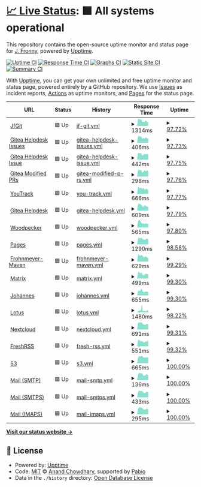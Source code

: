 # [📈 Live Status](https://JFronny.github.io/uptime): <!--live status--> **🟩 All systems operational**

This repository contains the open-source uptime monitor and status page for [J. Fronny](https://jfronny.gitlab.io/), powered by [Upptime](https://github.com/upptime/upptime).

[![Uptime CI](https://github.com/JFronny/uptime/workflows/Uptime%20CI/badge.svg)](https://github.com/JFronny/uptime/actions?query=workflow%3A%22Uptime+CI%22)
[![Response Time CI](https://github.com/JFronny/uptime/workflows/Response%20Time%20CI/badge.svg)](https://github.com/JFronny/uptime/actions?query=workflow%3A%22Response+Time+CI%22)
[![Graphs CI](https://github.com/JFronny/uptime/workflows/Graphs%20CI/badge.svg)](https://github.com/JFronny/uptime/actions?query=workflow%3A%22Graphs+CI%22)
[![Static Site CI](https://github.com/JFronny/uptime/workflows/Static%20Site%20CI/badge.svg)](https://github.com/JFronny/uptime/actions?query=workflow%3A%22Static+Site+CI%22)
[![Summary CI](https://github.com/JFronny/uptime/workflows/Summary%20CI/badge.svg)](https://github.com/JFronny/uptime/actions?query=workflow%3A%22Summary+CI%22)

With [Upptime](https://upptime.js.org), you can get your own unlimited and free uptime monitor and status page, powered entirely by a GitHub repository. We use [Issues](https://github.com/JFronny/uptime/issues) as incident reports, [Actions](https://github.com/JFronny/uptime/actions) as uptime monitors, and [Pages](https://JFronny.github.io/uptime) for the status page.

<!--start: status pages-->
<!-- This summary is generated by Upptime (https://github.com/upptime/upptime) -->
<!-- Do not edit this manually, your changes will be overwritten -->
<!-- prettier-ignore -->
| URL | Status | History | Response Time | Uptime |
| --- | ------ | ------- | ------------- | ------ |
| <img alt="" src="https://icons.duckduckgo.com/ip3/git.frohnmeyer-wds.de.ico" height="13"> [JfGit](https://git.frohnmeyer-wds.de/) | 🟩 Up | [jf-git.yml](https://github.com/JFronny/uptime/commits/HEAD/history/jf-git.yml) | <details><summary><img alt="Response time graph" src="./graphs/jf-git/response-time-week.png" height="20"> 1314ms</summary><br><a href="https://JFronny.github.io/uptime/history/jf-git"><img alt="Response time 983" src="https://img.shields.io/endpoint?url=https%3A%2F%2Fraw.githubusercontent.com%2FJFronny%2Fuptime%2FHEAD%2Fapi%2Fjf-git%2Fresponse-time.json"></a><br><a href="https://JFronny.github.io/uptime/history/jf-git"><img alt="24-hour response time 1052" src="https://img.shields.io/endpoint?url=https%3A%2F%2Fraw.githubusercontent.com%2FJFronny%2Fuptime%2FHEAD%2Fapi%2Fjf-git%2Fresponse-time-day.json"></a><br><a href="https://JFronny.github.io/uptime/history/jf-git"><img alt="7-day response time 1314" src="https://img.shields.io/endpoint?url=https%3A%2F%2Fraw.githubusercontent.com%2FJFronny%2Fuptime%2FHEAD%2Fapi%2Fjf-git%2Fresponse-time-week.json"></a><br><a href="https://JFronny.github.io/uptime/history/jf-git"><img alt="30-day response time 1285" src="https://img.shields.io/endpoint?url=https%3A%2F%2Fraw.githubusercontent.com%2FJFronny%2Fuptime%2FHEAD%2Fapi%2Fjf-git%2Fresponse-time-month.json"></a><br><a href="https://JFronny.github.io/uptime/history/jf-git"><img alt="1-year response time 983" src="https://img.shields.io/endpoint?url=https%3A%2F%2Fraw.githubusercontent.com%2FJFronny%2Fuptime%2FHEAD%2Fapi%2Fjf-git%2Fresponse-time-year.json"></a></details> | <details><summary><a href="https://JFronny.github.io/uptime/history/jf-git">97.72%</a></summary><a href="https://JFronny.github.io/uptime/history/jf-git"><img alt="All-time uptime 98.46%" src="https://img.shields.io/endpoint?url=https%3A%2F%2Fraw.githubusercontent.com%2FJFronny%2Fuptime%2FHEAD%2Fapi%2Fjf-git%2Fuptime.json"></a><br><a href="https://JFronny.github.io/uptime/history/jf-git"><img alt="24-hour uptime 94.40%" src="https://img.shields.io/endpoint?url=https%3A%2F%2Fraw.githubusercontent.com%2FJFronny%2Fuptime%2FHEAD%2Fapi%2Fjf-git%2Fuptime-day.json"></a><br><a href="https://JFronny.github.io/uptime/history/jf-git"><img alt="7-day uptime 97.72%" src="https://img.shields.io/endpoint?url=https%3A%2F%2Fraw.githubusercontent.com%2FJFronny%2Fuptime%2FHEAD%2Fapi%2Fjf-git%2Fuptime-week.json"></a><br><a href="https://JFronny.github.io/uptime/history/jf-git"><img alt="30-day uptime 98.86%" src="https://img.shields.io/endpoint?url=https%3A%2F%2Fraw.githubusercontent.com%2FJFronny%2Fuptime%2FHEAD%2Fapi%2Fjf-git%2Fuptime-month.json"></a><br><a href="https://JFronny.github.io/uptime/history/jf-git"><img alt="1-year uptime 98.46%" src="https://img.shields.io/endpoint?url=https%3A%2F%2Fraw.githubusercontent.com%2FJFronny%2Fuptime%2FHEAD%2Fapi%2Fjf-git%2Fuptime-year.json"></a></details>
| <img alt="" src="https://icons.duckduckgo.com/ip3/git.frohnmeyer-wds.de.ico" height="13"> [Gitea Helpdesk Issues](https://git.frohnmeyer-wds.de/Johannes/Gitea-Helpdesk/issues) | 🟩 Up | [gitea-helpdesk-issues.yml](https://github.com/JFronny/uptime/commits/HEAD/history/gitea-helpdesk-issues.yml) | <details><summary><img alt="Response time graph" src="./graphs/gitea-helpdesk-issues/response-time-week.png" height="20"> 406ms</summary><br><a href="https://JFronny.github.io/uptime/history/gitea-helpdesk-issues"><img alt="Response time 353" src="https://img.shields.io/endpoint?url=https%3A%2F%2Fraw.githubusercontent.com%2FJFronny%2Fuptime%2FHEAD%2Fapi%2Fgitea-helpdesk-issues%2Fresponse-time.json"></a><br><a href="https://JFronny.github.io/uptime/history/gitea-helpdesk-issues"><img alt="24-hour response time 351" src="https://img.shields.io/endpoint?url=https%3A%2F%2Fraw.githubusercontent.com%2FJFronny%2Fuptime%2FHEAD%2Fapi%2Fgitea-helpdesk-issues%2Fresponse-time-day.json"></a><br><a href="https://JFronny.github.io/uptime/history/gitea-helpdesk-issues"><img alt="7-day response time 406" src="https://img.shields.io/endpoint?url=https%3A%2F%2Fraw.githubusercontent.com%2FJFronny%2Fuptime%2FHEAD%2Fapi%2Fgitea-helpdesk-issues%2Fresponse-time-week.json"></a><br><a href="https://JFronny.github.io/uptime/history/gitea-helpdesk-issues"><img alt="30-day response time 389" src="https://img.shields.io/endpoint?url=https%3A%2F%2Fraw.githubusercontent.com%2FJFronny%2Fuptime%2FHEAD%2Fapi%2Fgitea-helpdesk-issues%2Fresponse-time-month.json"></a><br><a href="https://JFronny.github.io/uptime/history/gitea-helpdesk-issues"><img alt="1-year response time 353" src="https://img.shields.io/endpoint?url=https%3A%2F%2Fraw.githubusercontent.com%2FJFronny%2Fuptime%2FHEAD%2Fapi%2Fgitea-helpdesk-issues%2Fresponse-time-year.json"></a></details> | <details><summary><a href="https://JFronny.github.io/uptime/history/gitea-helpdesk-issues">97.73%</a></summary><a href="https://JFronny.github.io/uptime/history/gitea-helpdesk-issues"><img alt="All-time uptime 98.47%" src="https://img.shields.io/endpoint?url=https%3A%2F%2Fraw.githubusercontent.com%2FJFronny%2Fuptime%2FHEAD%2Fapi%2Fgitea-helpdesk-issues%2Fuptime.json"></a><br><a href="https://JFronny.github.io/uptime/history/gitea-helpdesk-issues"><img alt="24-hour uptime 94.43%" src="https://img.shields.io/endpoint?url=https%3A%2F%2Fraw.githubusercontent.com%2FJFronny%2Fuptime%2FHEAD%2Fapi%2Fgitea-helpdesk-issues%2Fuptime-day.json"></a><br><a href="https://JFronny.github.io/uptime/history/gitea-helpdesk-issues"><img alt="7-day uptime 97.73%" src="https://img.shields.io/endpoint?url=https%3A%2F%2Fraw.githubusercontent.com%2FJFronny%2Fuptime%2FHEAD%2Fapi%2Fgitea-helpdesk-issues%2Fuptime-week.json"></a><br><a href="https://JFronny.github.io/uptime/history/gitea-helpdesk-issues"><img alt="30-day uptime 98.87%" src="https://img.shields.io/endpoint?url=https%3A%2F%2Fraw.githubusercontent.com%2FJFronny%2Fuptime%2FHEAD%2Fapi%2Fgitea-helpdesk-issues%2Fuptime-month.json"></a><br><a href="https://JFronny.github.io/uptime/history/gitea-helpdesk-issues"><img alt="1-year uptime 98.47%" src="https://img.shields.io/endpoint?url=https%3A%2F%2Fraw.githubusercontent.com%2FJFronny%2Fuptime%2FHEAD%2Fapi%2Fgitea-helpdesk-issues%2Fuptime-year.json"></a></details>
| <img alt="" src="https://icons.duckduckgo.com/ip3/git.frohnmeyer-wds.de.ico" height="13"> [Gitea Helpdesk Issue](https://git.frohnmeyer-wds.de/Johannes/Gitea-Helpdesk/issues/1) | 🟩 Up | [gitea-helpdesk-issue.yml](https://github.com/JFronny/uptime/commits/HEAD/history/gitea-helpdesk-issue.yml) | <details><summary><img alt="Response time graph" src="./graphs/gitea-helpdesk-issue/response-time-week.png" height="20"> 442ms</summary><br><a href="https://JFronny.github.io/uptime/history/gitea-helpdesk-issue"><img alt="Response time 304" src="https://img.shields.io/endpoint?url=https%3A%2F%2Fraw.githubusercontent.com%2FJFronny%2Fuptime%2FHEAD%2Fapi%2Fgitea-helpdesk-issue%2Fresponse-time.json"></a><br><a href="https://JFronny.github.io/uptime/history/gitea-helpdesk-issue"><img alt="24-hour response time 425" src="https://img.shields.io/endpoint?url=https%3A%2F%2Fraw.githubusercontent.com%2FJFronny%2Fuptime%2FHEAD%2Fapi%2Fgitea-helpdesk-issue%2Fresponse-time-day.json"></a><br><a href="https://JFronny.github.io/uptime/history/gitea-helpdesk-issue"><img alt="7-day response time 442" src="https://img.shields.io/endpoint?url=https%3A%2F%2Fraw.githubusercontent.com%2FJFronny%2Fuptime%2FHEAD%2Fapi%2Fgitea-helpdesk-issue%2Fresponse-time-week.json"></a><br><a href="https://JFronny.github.io/uptime/history/gitea-helpdesk-issue"><img alt="30-day response time 422" src="https://img.shields.io/endpoint?url=https%3A%2F%2Fraw.githubusercontent.com%2FJFronny%2Fuptime%2FHEAD%2Fapi%2Fgitea-helpdesk-issue%2Fresponse-time-month.json"></a><br><a href="https://JFronny.github.io/uptime/history/gitea-helpdesk-issue"><img alt="1-year response time 304" src="https://img.shields.io/endpoint?url=https%3A%2F%2Fraw.githubusercontent.com%2FJFronny%2Fuptime%2FHEAD%2Fapi%2Fgitea-helpdesk-issue%2Fresponse-time-year.json"></a></details> | <details><summary><a href="https://JFronny.github.io/uptime/history/gitea-helpdesk-issue">97.75%</a></summary><a href="https://JFronny.github.io/uptime/history/gitea-helpdesk-issue"><img alt="All-time uptime 98.54%" src="https://img.shields.io/endpoint?url=https%3A%2F%2Fraw.githubusercontent.com%2FJFronny%2Fuptime%2FHEAD%2Fapi%2Fgitea-helpdesk-issue%2Fuptime.json"></a><br><a href="https://JFronny.github.io/uptime/history/gitea-helpdesk-issue"><img alt="24-hour uptime 94.47%" src="https://img.shields.io/endpoint?url=https%3A%2F%2Fraw.githubusercontent.com%2FJFronny%2Fuptime%2FHEAD%2Fapi%2Fgitea-helpdesk-issue%2Fuptime-day.json"></a><br><a href="https://JFronny.github.io/uptime/history/gitea-helpdesk-issue"><img alt="7-day uptime 97.75%" src="https://img.shields.io/endpoint?url=https%3A%2F%2Fraw.githubusercontent.com%2FJFronny%2Fuptime%2FHEAD%2Fapi%2Fgitea-helpdesk-issue%2Fuptime-week.json"></a><br><a href="https://JFronny.github.io/uptime/history/gitea-helpdesk-issue"><img alt="30-day uptime 98.87%" src="https://img.shields.io/endpoint?url=https%3A%2F%2Fraw.githubusercontent.com%2FJFronny%2Fuptime%2FHEAD%2Fapi%2Fgitea-helpdesk-issue%2Fuptime-month.json"></a><br><a href="https://JFronny.github.io/uptime/history/gitea-helpdesk-issue"><img alt="1-year uptime 98.54%" src="https://img.shields.io/endpoint?url=https%3A%2F%2Fraw.githubusercontent.com%2FJFronny%2Fuptime%2FHEAD%2Fapi%2Fgitea-helpdesk-issue%2Fuptime-year.json"></a></details>
| <img alt="" src="https://icons.duckduckgo.com/ip3/git.frohnmeyer-wds.de.ico" height="13"> [Gitea Modified PRs](https://git.frohnmeyer-wds.de/JfMods/VersionChanger/pulls) | 🟩 Up | [gitea-modified-p-rs.yml](https://github.com/JFronny/uptime/commits/HEAD/history/gitea-modified-p-rs.yml) | <details><summary><img alt="Response time graph" src="./graphs/gitea-modified-p-rs/response-time-week.png" height="20"> 298ms</summary><br><a href="https://JFronny.github.io/uptime/history/gitea-modified-p-rs"><img alt="Response time 259" src="https://img.shields.io/endpoint?url=https%3A%2F%2Fraw.githubusercontent.com%2FJFronny%2Fuptime%2FHEAD%2Fapi%2Fgitea-modified-p-rs%2Fresponse-time.json"></a><br><a href="https://JFronny.github.io/uptime/history/gitea-modified-p-rs"><img alt="24-hour response time 298" src="https://img.shields.io/endpoint?url=https%3A%2F%2Fraw.githubusercontent.com%2FJFronny%2Fuptime%2FHEAD%2Fapi%2Fgitea-modified-p-rs%2Fresponse-time-day.json"></a><br><a href="https://JFronny.github.io/uptime/history/gitea-modified-p-rs"><img alt="7-day response time 298" src="https://img.shields.io/endpoint?url=https%3A%2F%2Fraw.githubusercontent.com%2FJFronny%2Fuptime%2FHEAD%2Fapi%2Fgitea-modified-p-rs%2Fresponse-time-week.json"></a><br><a href="https://JFronny.github.io/uptime/history/gitea-modified-p-rs"><img alt="30-day response time 272" src="https://img.shields.io/endpoint?url=https%3A%2F%2Fraw.githubusercontent.com%2FJFronny%2Fuptime%2FHEAD%2Fapi%2Fgitea-modified-p-rs%2Fresponse-time-month.json"></a><br><a href="https://JFronny.github.io/uptime/history/gitea-modified-p-rs"><img alt="1-year response time 259" src="https://img.shields.io/endpoint?url=https%3A%2F%2Fraw.githubusercontent.com%2FJFronny%2Fuptime%2FHEAD%2Fapi%2Fgitea-modified-p-rs%2Fresponse-time-year.json"></a></details> | <details><summary><a href="https://JFronny.github.io/uptime/history/gitea-modified-p-rs">97.76%</a></summary><a href="https://JFronny.github.io/uptime/history/gitea-modified-p-rs"><img alt="All-time uptime 98.58%" src="https://img.shields.io/endpoint?url=https%3A%2F%2Fraw.githubusercontent.com%2FJFronny%2Fuptime%2FHEAD%2Fapi%2Fgitea-modified-p-rs%2Fuptime.json"></a><br><a href="https://JFronny.github.io/uptime/history/gitea-modified-p-rs"><img alt="24-hour uptime 94.50%" src="https://img.shields.io/endpoint?url=https%3A%2F%2Fraw.githubusercontent.com%2FJFronny%2Fuptime%2FHEAD%2Fapi%2Fgitea-modified-p-rs%2Fuptime-day.json"></a><br><a href="https://JFronny.github.io/uptime/history/gitea-modified-p-rs"><img alt="7-day uptime 97.76%" src="https://img.shields.io/endpoint?url=https%3A%2F%2Fraw.githubusercontent.com%2FJFronny%2Fuptime%2FHEAD%2Fapi%2Fgitea-modified-p-rs%2Fuptime-week.json"></a><br><a href="https://JFronny.github.io/uptime/history/gitea-modified-p-rs"><img alt="30-day uptime 98.88%" src="https://img.shields.io/endpoint?url=https%3A%2F%2Fraw.githubusercontent.com%2FJFronny%2Fuptime%2FHEAD%2Fapi%2Fgitea-modified-p-rs%2Fuptime-month.json"></a><br><a href="https://JFronny.github.io/uptime/history/gitea-modified-p-rs"><img alt="1-year uptime 98.58%" src="https://img.shields.io/endpoint?url=https%3A%2F%2Fraw.githubusercontent.com%2FJFronny%2Fuptime%2FHEAD%2Fapi%2Fgitea-modified-p-rs%2Fuptime-year.json"></a></details>
| <img alt="" src="https://icons.duckduckgo.com/ip3/youtrack.frohnmeyer-wds.de.ico" height="13"> [YouTrack](https://youtrack.frohnmeyer-wds.de/form/cc0e428b-e887-4487-a90a-9e12b28ff4a4) | 🟩 Up | [you-track.yml](https://github.com/JFronny/uptime/commits/HEAD/history/you-track.yml) | <details><summary><img alt="Response time graph" src="./graphs/you-track/response-time-week.png" height="20"> 666ms</summary><br><a href="https://JFronny.github.io/uptime/history/you-track"><img alt="Response time 675" src="https://img.shields.io/endpoint?url=https%3A%2F%2Fraw.githubusercontent.com%2FJFronny%2Fuptime%2FHEAD%2Fapi%2Fyou-track%2Fresponse-time.json"></a><br><a href="https://JFronny.github.io/uptime/history/you-track"><img alt="24-hour response time 555" src="https://img.shields.io/endpoint?url=https%3A%2F%2Fraw.githubusercontent.com%2FJFronny%2Fuptime%2FHEAD%2Fapi%2Fyou-track%2Fresponse-time-day.json"></a><br><a href="https://JFronny.github.io/uptime/history/you-track"><img alt="7-day response time 666" src="https://img.shields.io/endpoint?url=https%3A%2F%2Fraw.githubusercontent.com%2FJFronny%2Fuptime%2FHEAD%2Fapi%2Fyou-track%2Fresponse-time-week.json"></a><br><a href="https://JFronny.github.io/uptime/history/you-track"><img alt="30-day response time 670" src="https://img.shields.io/endpoint?url=https%3A%2F%2Fraw.githubusercontent.com%2FJFronny%2Fuptime%2FHEAD%2Fapi%2Fyou-track%2Fresponse-time-month.json"></a><br><a href="https://JFronny.github.io/uptime/history/you-track"><img alt="1-year response time 675" src="https://img.shields.io/endpoint?url=https%3A%2F%2Fraw.githubusercontent.com%2FJFronny%2Fuptime%2FHEAD%2Fapi%2Fyou-track%2Fresponse-time-year.json"></a></details> | <details><summary><a href="https://JFronny.github.io/uptime/history/you-track">97.77%</a></summary><a href="https://JFronny.github.io/uptime/history/you-track"><img alt="All-time uptime 98.96%" src="https://img.shields.io/endpoint?url=https%3A%2F%2Fraw.githubusercontent.com%2FJFronny%2Fuptime%2FHEAD%2Fapi%2Fyou-track%2Fuptime.json"></a><br><a href="https://JFronny.github.io/uptime/history/you-track"><img alt="24-hour uptime 94.53%" src="https://img.shields.io/endpoint?url=https%3A%2F%2Fraw.githubusercontent.com%2FJFronny%2Fuptime%2FHEAD%2Fapi%2Fyou-track%2Fuptime-day.json"></a><br><a href="https://JFronny.github.io/uptime/history/you-track"><img alt="7-day uptime 97.77%" src="https://img.shields.io/endpoint?url=https%3A%2F%2Fraw.githubusercontent.com%2FJFronny%2Fuptime%2FHEAD%2Fapi%2Fyou-track%2Fuptime-week.json"></a><br><a href="https://JFronny.github.io/uptime/history/you-track"><img alt="30-day uptime 98.85%" src="https://img.shields.io/endpoint?url=https%3A%2F%2Fraw.githubusercontent.com%2FJFronny%2Fuptime%2FHEAD%2Fapi%2Fyou-track%2Fuptime-month.json"></a><br><a href="https://JFronny.github.io/uptime/history/you-track"><img alt="1-year uptime 98.96%" src="https://img.shields.io/endpoint?url=https%3A%2F%2Fraw.githubusercontent.com%2FJFronny%2Fuptime%2FHEAD%2Fapi%2Fyou-track%2Fuptime-year.json"></a></details>
| <img alt="" src="https://icons.duckduckgo.com/ip3/helpdesk.frohnmeyer-wds.de.ico" height="13"> [Gitea Helpdesk](https://helpdesk.frohnmeyer-wds.de/) | 🟩 Up | [gitea-helpdesk.yml](https://github.com/JFronny/uptime/commits/HEAD/history/gitea-helpdesk.yml) | <details><summary><img alt="Response time graph" src="./graphs/gitea-helpdesk/response-time-week.png" height="20"> 609ms</summary><br><a href="https://JFronny.github.io/uptime/history/gitea-helpdesk"><img alt="Response time 621" src="https://img.shields.io/endpoint?url=https%3A%2F%2Fraw.githubusercontent.com%2FJFronny%2Fuptime%2FHEAD%2Fapi%2Fgitea-helpdesk%2Fresponse-time.json"></a><br><a href="https://JFronny.github.io/uptime/history/gitea-helpdesk"><img alt="24-hour response time 523" src="https://img.shields.io/endpoint?url=https%3A%2F%2Fraw.githubusercontent.com%2FJFronny%2Fuptime%2FHEAD%2Fapi%2Fgitea-helpdesk%2Fresponse-time-day.json"></a><br><a href="https://JFronny.github.io/uptime/history/gitea-helpdesk"><img alt="7-day response time 609" src="https://img.shields.io/endpoint?url=https%3A%2F%2Fraw.githubusercontent.com%2FJFronny%2Fuptime%2FHEAD%2Fapi%2Fgitea-helpdesk%2Fresponse-time-week.json"></a><br><a href="https://JFronny.github.io/uptime/history/gitea-helpdesk"><img alt="30-day response time 625" src="https://img.shields.io/endpoint?url=https%3A%2F%2Fraw.githubusercontent.com%2FJFronny%2Fuptime%2FHEAD%2Fapi%2Fgitea-helpdesk%2Fresponse-time-month.json"></a><br><a href="https://JFronny.github.io/uptime/history/gitea-helpdesk"><img alt="1-year response time 621" src="https://img.shields.io/endpoint?url=https%3A%2F%2Fraw.githubusercontent.com%2FJFronny%2Fuptime%2FHEAD%2Fapi%2Fgitea-helpdesk%2Fresponse-time-year.json"></a></details> | <details><summary><a href="https://JFronny.github.io/uptime/history/gitea-helpdesk">97.79%</a></summary><a href="https://JFronny.github.io/uptime/history/gitea-helpdesk"><img alt="All-time uptime 98.99%" src="https://img.shields.io/endpoint?url=https%3A%2F%2Fraw.githubusercontent.com%2FJFronny%2Fuptime%2FHEAD%2Fapi%2Fgitea-helpdesk%2Fuptime.json"></a><br><a href="https://JFronny.github.io/uptime/history/gitea-helpdesk"><img alt="24-hour uptime 94.56%" src="https://img.shields.io/endpoint?url=https%3A%2F%2Fraw.githubusercontent.com%2FJFronny%2Fuptime%2FHEAD%2Fapi%2Fgitea-helpdesk%2Fuptime-day.json"></a><br><a href="https://JFronny.github.io/uptime/history/gitea-helpdesk"><img alt="7-day uptime 97.79%" src="https://img.shields.io/endpoint?url=https%3A%2F%2Fraw.githubusercontent.com%2FJFronny%2Fuptime%2FHEAD%2Fapi%2Fgitea-helpdesk%2Fuptime-week.json"></a><br><a href="https://JFronny.github.io/uptime/history/gitea-helpdesk"><img alt="30-day uptime 98.94%" src="https://img.shields.io/endpoint?url=https%3A%2F%2Fraw.githubusercontent.com%2FJFronny%2Fuptime%2FHEAD%2Fapi%2Fgitea-helpdesk%2Fuptime-month.json"></a><br><a href="https://JFronny.github.io/uptime/history/gitea-helpdesk"><img alt="1-year uptime 98.99%" src="https://img.shields.io/endpoint?url=https%3A%2F%2Fraw.githubusercontent.com%2FJFronny%2Fuptime%2FHEAD%2Fapi%2Fgitea-helpdesk%2Fuptime-year.json"></a></details>
| <img alt="" src="https://icons.duckduckgo.com/ip3/ci.frohnmeyer-wds.de.ico" height="13"> [Woodpecker](https://ci.frohnmeyer-wds.de/repos/28) | 🟩 Up | [woodpecker.yml](https://github.com/JFronny/uptime/commits/HEAD/history/woodpecker.yml) | <details><summary><img alt="Response time graph" src="./graphs/woodpecker/response-time-week.png" height="20"> 565ms</summary><br><a href="https://JFronny.github.io/uptime/history/woodpecker"><img alt="Response time 629" src="https://img.shields.io/endpoint?url=https%3A%2F%2Fraw.githubusercontent.com%2FJFronny%2Fuptime%2FHEAD%2Fapi%2Fwoodpecker%2Fresponse-time.json"></a><br><a href="https://JFronny.github.io/uptime/history/woodpecker"><img alt="24-hour response time 480" src="https://img.shields.io/endpoint?url=https%3A%2F%2Fraw.githubusercontent.com%2FJFronny%2Fuptime%2FHEAD%2Fapi%2Fwoodpecker%2Fresponse-time-day.json"></a><br><a href="https://JFronny.github.io/uptime/history/woodpecker"><img alt="7-day response time 565" src="https://img.shields.io/endpoint?url=https%3A%2F%2Fraw.githubusercontent.com%2FJFronny%2Fuptime%2FHEAD%2Fapi%2Fwoodpecker%2Fresponse-time-week.json"></a><br><a href="https://JFronny.github.io/uptime/history/woodpecker"><img alt="30-day response time 608" src="https://img.shields.io/endpoint?url=https%3A%2F%2Fraw.githubusercontent.com%2FJFronny%2Fuptime%2FHEAD%2Fapi%2Fwoodpecker%2Fresponse-time-month.json"></a><br><a href="https://JFronny.github.io/uptime/history/woodpecker"><img alt="1-year response time 629" src="https://img.shields.io/endpoint?url=https%3A%2F%2Fraw.githubusercontent.com%2FJFronny%2Fuptime%2FHEAD%2Fapi%2Fwoodpecker%2Fresponse-time-year.json"></a></details> | <details><summary><a href="https://JFronny.github.io/uptime/history/woodpecker">97.80%</a></summary><a href="https://JFronny.github.io/uptime/history/woodpecker"><img alt="All-time uptime 96.28%" src="https://img.shields.io/endpoint?url=https%3A%2F%2Fraw.githubusercontent.com%2FJFronny%2Fuptime%2FHEAD%2Fapi%2Fwoodpecker%2Fuptime.json"></a><br><a href="https://JFronny.github.io/uptime/history/woodpecker"><img alt="24-hour uptime 94.60%" src="https://img.shields.io/endpoint?url=https%3A%2F%2Fraw.githubusercontent.com%2FJFronny%2Fuptime%2FHEAD%2Fapi%2Fwoodpecker%2Fuptime-day.json"></a><br><a href="https://JFronny.github.io/uptime/history/woodpecker"><img alt="7-day uptime 97.80%" src="https://img.shields.io/endpoint?url=https%3A%2F%2Fraw.githubusercontent.com%2FJFronny%2Fuptime%2FHEAD%2Fapi%2Fwoodpecker%2Fuptime-week.json"></a><br><a href="https://JFronny.github.io/uptime/history/woodpecker"><img alt="30-day uptime 99.13%" src="https://img.shields.io/endpoint?url=https%3A%2F%2Fraw.githubusercontent.com%2FJFronny%2Fuptime%2FHEAD%2Fapi%2Fwoodpecker%2Fuptime-month.json"></a><br><a href="https://JFronny.github.io/uptime/history/woodpecker"><img alt="1-year uptime 96.28%" src="https://img.shields.io/endpoint?url=https%3A%2F%2Fraw.githubusercontent.com%2FJFronny%2Fuptime%2FHEAD%2Fapi%2Fwoodpecker%2Fuptime-year.json"></a></details>
| <img alt="" src="https://icons.duckduckgo.com/ip3/pages.frohnmeyer-wds.de.ico" height="13"> [Pages](https://pages.frohnmeyer-wds.de/JfMods/Respackopts/) | 🟩 Up | [pages.yml](https://github.com/JFronny/uptime/commits/HEAD/history/pages.yml) | <details><summary><img alt="Response time graph" src="./graphs/pages/response-time-week.png" height="20"> 1290ms</summary><br><a href="https://JFronny.github.io/uptime/history/pages"><img alt="Response time 679" src="https://img.shields.io/endpoint?url=https%3A%2F%2Fraw.githubusercontent.com%2FJFronny%2Fuptime%2FHEAD%2Fapi%2Fpages%2Fresponse-time.json"></a><br><a href="https://JFronny.github.io/uptime/history/pages"><img alt="24-hour response time 1070" src="https://img.shields.io/endpoint?url=https%3A%2F%2Fraw.githubusercontent.com%2FJFronny%2Fuptime%2FHEAD%2Fapi%2Fpages%2Fresponse-time-day.json"></a><br><a href="https://JFronny.github.io/uptime/history/pages"><img alt="7-day response time 1290" src="https://img.shields.io/endpoint?url=https%3A%2F%2Fraw.githubusercontent.com%2FJFronny%2Fuptime%2FHEAD%2Fapi%2Fpages%2Fresponse-time-week.json"></a><br><a href="https://JFronny.github.io/uptime/history/pages"><img alt="30-day response time 887" src="https://img.shields.io/endpoint?url=https%3A%2F%2Fraw.githubusercontent.com%2FJFronny%2Fuptime%2FHEAD%2Fapi%2Fpages%2Fresponse-time-month.json"></a><br><a href="https://JFronny.github.io/uptime/history/pages"><img alt="1-year response time 679" src="https://img.shields.io/endpoint?url=https%3A%2F%2Fraw.githubusercontent.com%2FJFronny%2Fuptime%2FHEAD%2Fapi%2Fpages%2Fresponse-time-year.json"></a></details> | <details><summary><a href="https://JFronny.github.io/uptime/history/pages">98.58%</a></summary><a href="https://JFronny.github.io/uptime/history/pages"><img alt="All-time uptime 99.13%" src="https://img.shields.io/endpoint?url=https%3A%2F%2Fraw.githubusercontent.com%2FJFronny%2Fuptime%2FHEAD%2Fapi%2Fpages%2Fuptime.json"></a><br><a href="https://JFronny.github.io/uptime/history/pages"><img alt="24-hour uptime 95.04%" src="https://img.shields.io/endpoint?url=https%3A%2F%2Fraw.githubusercontent.com%2FJFronny%2Fuptime%2FHEAD%2Fapi%2Fpages%2Fuptime-day.json"></a><br><a href="https://JFronny.github.io/uptime/history/pages"><img alt="7-day uptime 98.58%" src="https://img.shields.io/endpoint?url=https%3A%2F%2Fraw.githubusercontent.com%2FJFronny%2Fuptime%2FHEAD%2Fapi%2Fpages%2Fuptime-week.json"></a><br><a href="https://JFronny.github.io/uptime/history/pages"><img alt="30-day uptime 99.03%" src="https://img.shields.io/endpoint?url=https%3A%2F%2Fraw.githubusercontent.com%2FJFronny%2Fuptime%2FHEAD%2Fapi%2Fpages%2Fuptime-month.json"></a><br><a href="https://JFronny.github.io/uptime/history/pages"><img alt="1-year uptime 99.13%" src="https://img.shields.io/endpoint?url=https%3A%2F%2Fraw.githubusercontent.com%2FJFronny%2Fuptime%2FHEAD%2Fapi%2Fpages%2Fuptime-year.json"></a></details>
| <img alt="" src="https://icons.duckduckgo.com/ip3/maven.frohnmeyer-wds.de.ico" height="13"> [Frohnmeyer-Maven](https://maven.frohnmeyer-wds.de/artifacts/io/gitlab/jfronny/commons-bom/maven-metadata.xml) | 🟩 Up | [frohnmeyer-maven.yml](https://github.com/JFronny/uptime/commits/HEAD/history/frohnmeyer-maven.yml) | <details><summary><img alt="Response time graph" src="./graphs/frohnmeyer-maven/response-time-week.png" height="20"> 629ms</summary><br><a href="https://JFronny.github.io/uptime/history/frohnmeyer-maven"><img alt="Response time 576" src="https://img.shields.io/endpoint?url=https%3A%2F%2Fraw.githubusercontent.com%2FJFronny%2Fuptime%2FHEAD%2Fapi%2Ffrohnmeyer-maven%2Fresponse-time.json"></a><br><a href="https://JFronny.github.io/uptime/history/frohnmeyer-maven"><img alt="24-hour response time 417" src="https://img.shields.io/endpoint?url=https%3A%2F%2Fraw.githubusercontent.com%2FJFronny%2Fuptime%2FHEAD%2Fapi%2Ffrohnmeyer-maven%2Fresponse-time-day.json"></a><br><a href="https://JFronny.github.io/uptime/history/frohnmeyer-maven"><img alt="7-day response time 629" src="https://img.shields.io/endpoint?url=https%3A%2F%2Fraw.githubusercontent.com%2FJFronny%2Fuptime%2FHEAD%2Fapi%2Ffrohnmeyer-maven%2Fresponse-time-week.json"></a><br><a href="https://JFronny.github.io/uptime/history/frohnmeyer-maven"><img alt="30-day response time 576" src="https://img.shields.io/endpoint?url=https%3A%2F%2Fraw.githubusercontent.com%2FJFronny%2Fuptime%2FHEAD%2Fapi%2Ffrohnmeyer-maven%2Fresponse-time-month.json"></a><br><a href="https://JFronny.github.io/uptime/history/frohnmeyer-maven"><img alt="1-year response time 576" src="https://img.shields.io/endpoint?url=https%3A%2F%2Fraw.githubusercontent.com%2FJFronny%2Fuptime%2FHEAD%2Fapi%2Ffrohnmeyer-maven%2Fresponse-time-year.json"></a></details> | <details><summary><a href="https://JFronny.github.io/uptime/history/frohnmeyer-maven">99.29%</a></summary><a href="https://JFronny.github.io/uptime/history/frohnmeyer-maven"><img alt="All-time uptime 99.21%" src="https://img.shields.io/endpoint?url=https%3A%2F%2Fraw.githubusercontent.com%2FJFronny%2Fuptime%2FHEAD%2Fapi%2Ffrohnmeyer-maven%2Fuptime.json"></a><br><a href="https://JFronny.github.io/uptime/history/frohnmeyer-maven"><img alt="24-hour uptime 100.00%" src="https://img.shields.io/endpoint?url=https%3A%2F%2Fraw.githubusercontent.com%2FJFronny%2Fuptime%2FHEAD%2Fapi%2Ffrohnmeyer-maven%2Fuptime-day.json"></a><br><a href="https://JFronny.github.io/uptime/history/frohnmeyer-maven"><img alt="7-day uptime 99.29%" src="https://img.shields.io/endpoint?url=https%3A%2F%2Fraw.githubusercontent.com%2FJFronny%2Fuptime%2FHEAD%2Fapi%2Ffrohnmeyer-maven%2Fuptime-week.json"></a><br><a href="https://JFronny.github.io/uptime/history/frohnmeyer-maven"><img alt="30-day uptime 99.43%" src="https://img.shields.io/endpoint?url=https%3A%2F%2Fraw.githubusercontent.com%2FJFronny%2Fuptime%2FHEAD%2Fapi%2Ffrohnmeyer-maven%2Fuptime-month.json"></a><br><a href="https://JFronny.github.io/uptime/history/frohnmeyer-maven"><img alt="1-year uptime 99.21%" src="https://img.shields.io/endpoint?url=https%3A%2F%2Fraw.githubusercontent.com%2FJFronny%2Fuptime%2FHEAD%2Fapi%2Ffrohnmeyer-maven%2Fuptime-year.json"></a></details>
| <img alt="" src="https://icons.duckduckgo.com/ip3/matrix.frohnmeyer-wds.de.ico" height="13"> [Matrix](https://matrix.frohnmeyer-wds.de/_matrix/client/versions) | 🟩 Up | [matrix.yml](https://github.com/JFronny/uptime/commits/HEAD/history/matrix.yml) | <details><summary><img alt="Response time graph" src="./graphs/matrix/response-time-week.png" height="20"> 499ms</summary><br><a href="https://JFronny.github.io/uptime/history/matrix"><img alt="Response time 543" src="https://img.shields.io/endpoint?url=https%3A%2F%2Fraw.githubusercontent.com%2FJFronny%2Fuptime%2FHEAD%2Fapi%2Fmatrix%2Fresponse-time.json"></a><br><a href="https://JFronny.github.io/uptime/history/matrix"><img alt="24-hour response time 423" src="https://img.shields.io/endpoint?url=https%3A%2F%2Fraw.githubusercontent.com%2FJFronny%2Fuptime%2FHEAD%2Fapi%2Fmatrix%2Fresponse-time-day.json"></a><br><a href="https://JFronny.github.io/uptime/history/matrix"><img alt="7-day response time 499" src="https://img.shields.io/endpoint?url=https%3A%2F%2Fraw.githubusercontent.com%2FJFronny%2Fuptime%2FHEAD%2Fapi%2Fmatrix%2Fresponse-time-week.json"></a><br><a href="https://JFronny.github.io/uptime/history/matrix"><img alt="30-day response time 508" src="https://img.shields.io/endpoint?url=https%3A%2F%2Fraw.githubusercontent.com%2FJFronny%2Fuptime%2FHEAD%2Fapi%2Fmatrix%2Fresponse-time-month.json"></a><br><a href="https://JFronny.github.io/uptime/history/matrix"><img alt="1-year response time 543" src="https://img.shields.io/endpoint?url=https%3A%2F%2Fraw.githubusercontent.com%2FJFronny%2Fuptime%2FHEAD%2Fapi%2Fmatrix%2Fresponse-time-year.json"></a></details> | <details><summary><a href="https://JFronny.github.io/uptime/history/matrix">99.30%</a></summary><a href="https://JFronny.github.io/uptime/history/matrix"><img alt="All-time uptime 98.86%" src="https://img.shields.io/endpoint?url=https%3A%2F%2Fraw.githubusercontent.com%2FJFronny%2Fuptime%2FHEAD%2Fapi%2Fmatrix%2Fuptime.json"></a><br><a href="https://JFronny.github.io/uptime/history/matrix"><img alt="24-hour uptime 100.00%" src="https://img.shields.io/endpoint?url=https%3A%2F%2Fraw.githubusercontent.com%2FJFronny%2Fuptime%2FHEAD%2Fapi%2Fmatrix%2Fuptime-day.json"></a><br><a href="https://JFronny.github.io/uptime/history/matrix"><img alt="7-day uptime 99.30%" src="https://img.shields.io/endpoint?url=https%3A%2F%2Fraw.githubusercontent.com%2FJFronny%2Fuptime%2FHEAD%2Fapi%2Fmatrix%2Fuptime-week.json"></a><br><a href="https://JFronny.github.io/uptime/history/matrix"><img alt="30-day uptime 99.48%" src="https://img.shields.io/endpoint?url=https%3A%2F%2Fraw.githubusercontent.com%2FJFronny%2Fuptime%2FHEAD%2Fapi%2Fmatrix%2Fuptime-month.json"></a><br><a href="https://JFronny.github.io/uptime/history/matrix"><img alt="1-year uptime 98.86%" src="https://img.shields.io/endpoint?url=https%3A%2F%2Fraw.githubusercontent.com%2FJFronny%2Fuptime%2FHEAD%2Fapi%2Fmatrix%2Fuptime-year.json"></a></details>
| <img alt="" src="https://icons.duckduckgo.com/ip3/johannes.frohnmeyer-wds.de.ico" height="13"> [Johannes](https://johannes.frohnmeyer-wds.de/schule/sport/praesentation/) | 🟩 Up | [johannes.yml](https://github.com/JFronny/uptime/commits/HEAD/history/johannes.yml) | <details><summary><img alt="Response time graph" src="./graphs/johannes/response-time-week.png" height="20"> 655ms</summary><br><a href="https://JFronny.github.io/uptime/history/johannes"><img alt="Response time 663" src="https://img.shields.io/endpoint?url=https%3A%2F%2Fraw.githubusercontent.com%2FJFronny%2Fuptime%2FHEAD%2Fapi%2Fjohannes%2Fresponse-time.json"></a><br><a href="https://JFronny.github.io/uptime/history/johannes"><img alt="24-hour response time 502" src="https://img.shields.io/endpoint?url=https%3A%2F%2Fraw.githubusercontent.com%2FJFronny%2Fuptime%2FHEAD%2Fapi%2Fjohannes%2Fresponse-time-day.json"></a><br><a href="https://JFronny.github.io/uptime/history/johannes"><img alt="7-day response time 655" src="https://img.shields.io/endpoint?url=https%3A%2F%2Fraw.githubusercontent.com%2FJFronny%2Fuptime%2FHEAD%2Fapi%2Fjohannes%2Fresponse-time-week.json"></a><br><a href="https://JFronny.github.io/uptime/history/johannes"><img alt="30-day response time 630" src="https://img.shields.io/endpoint?url=https%3A%2F%2Fraw.githubusercontent.com%2FJFronny%2Fuptime%2FHEAD%2Fapi%2Fjohannes%2Fresponse-time-month.json"></a><br><a href="https://JFronny.github.io/uptime/history/johannes"><img alt="1-year response time 663" src="https://img.shields.io/endpoint?url=https%3A%2F%2Fraw.githubusercontent.com%2FJFronny%2Fuptime%2FHEAD%2Fapi%2Fjohannes%2Fresponse-time-year.json"></a></details> | <details><summary><a href="https://JFronny.github.io/uptime/history/johannes">99.30%</a></summary><a href="https://JFronny.github.io/uptime/history/johannes"><img alt="All-time uptime 99.26%" src="https://img.shields.io/endpoint?url=https%3A%2F%2Fraw.githubusercontent.com%2FJFronny%2Fuptime%2FHEAD%2Fapi%2Fjohannes%2Fuptime.json"></a><br><a href="https://JFronny.github.io/uptime/history/johannes"><img alt="24-hour uptime 100.00%" src="https://img.shields.io/endpoint?url=https%3A%2F%2Fraw.githubusercontent.com%2FJFronny%2Fuptime%2FHEAD%2Fapi%2Fjohannes%2Fuptime-day.json"></a><br><a href="https://JFronny.github.io/uptime/history/johannes"><img alt="7-day uptime 99.30%" src="https://img.shields.io/endpoint?url=https%3A%2F%2Fraw.githubusercontent.com%2FJFronny%2Fuptime%2FHEAD%2Fapi%2Fjohannes%2Fuptime-week.json"></a><br><a href="https://JFronny.github.io/uptime/history/johannes"><img alt="30-day uptime 99.49%" src="https://img.shields.io/endpoint?url=https%3A%2F%2Fraw.githubusercontent.com%2FJFronny%2Fuptime%2FHEAD%2Fapi%2Fjohannes%2Fuptime-month.json"></a><br><a href="https://JFronny.github.io/uptime/history/johannes"><img alt="1-year uptime 99.26%" src="https://img.shields.io/endpoint?url=https%3A%2F%2Fraw.githubusercontent.com%2FJFronny%2Fuptime%2FHEAD%2Fapi%2Fjohannes%2Fuptime-year.json"></a></details>
| <img alt="" src="https://icons.duckduckgo.com/ip3/lotus.frohnmeyer-wds.de.ico" height="13"> [Lotus](https://lotus.frohnmeyer-wds.de/feed.rss) | 🟩 Up | [lotus.yml](https://github.com/JFronny/uptime/commits/HEAD/history/lotus.yml) | <details><summary><img alt="Response time graph" src="./graphs/lotus/response-time-week.png" height="20"> 1480ms</summary><br><a href="https://JFronny.github.io/uptime/history/lotus"><img alt="Response time 1922" src="https://img.shields.io/endpoint?url=https%3A%2F%2Fraw.githubusercontent.com%2FJFronny%2Fuptime%2FHEAD%2Fapi%2Flotus%2Fresponse-time.json"></a><br><a href="https://JFronny.github.io/uptime/history/lotus"><img alt="24-hour response time 1199" src="https://img.shields.io/endpoint?url=https%3A%2F%2Fraw.githubusercontent.com%2FJFronny%2Fuptime%2FHEAD%2Fapi%2Flotus%2Fresponse-time-day.json"></a><br><a href="https://JFronny.github.io/uptime/history/lotus"><img alt="7-day response time 1480" src="https://img.shields.io/endpoint?url=https%3A%2F%2Fraw.githubusercontent.com%2FJFronny%2Fuptime%2FHEAD%2Fapi%2Flotus%2Fresponse-time-week.json"></a><br><a href="https://JFronny.github.io/uptime/history/lotus"><img alt="30-day response time 1951" src="https://img.shields.io/endpoint?url=https%3A%2F%2Fraw.githubusercontent.com%2FJFronny%2Fuptime%2FHEAD%2Fapi%2Flotus%2Fresponse-time-month.json"></a><br><a href="https://JFronny.github.io/uptime/history/lotus"><img alt="1-year response time 1922" src="https://img.shields.io/endpoint?url=https%3A%2F%2Fraw.githubusercontent.com%2FJFronny%2Fuptime%2FHEAD%2Fapi%2Flotus%2Fresponse-time-year.json"></a></details> | <details><summary><a href="https://JFronny.github.io/uptime/history/lotus">98.22%</a></summary><a href="https://JFronny.github.io/uptime/history/lotus"><img alt="All-time uptime 98.72%" src="https://img.shields.io/endpoint?url=https%3A%2F%2Fraw.githubusercontent.com%2FJFronny%2Fuptime%2FHEAD%2Fapi%2Flotus%2Fuptime.json"></a><br><a href="https://JFronny.github.io/uptime/history/lotus"><img alt="24-hour uptime 96.33%" src="https://img.shields.io/endpoint?url=https%3A%2F%2Fraw.githubusercontent.com%2FJFronny%2Fuptime%2FHEAD%2Fapi%2Flotus%2Fuptime-day.json"></a><br><a href="https://JFronny.github.io/uptime/history/lotus"><img alt="7-day uptime 98.22%" src="https://img.shields.io/endpoint?url=https%3A%2F%2Fraw.githubusercontent.com%2FJFronny%2Fuptime%2FHEAD%2Fapi%2Flotus%2Fuptime-week.json"></a><br><a href="https://JFronny.github.io/uptime/history/lotus"><img alt="30-day uptime 99.04%" src="https://img.shields.io/endpoint?url=https%3A%2F%2Fraw.githubusercontent.com%2FJFronny%2Fuptime%2FHEAD%2Fapi%2Flotus%2Fuptime-month.json"></a><br><a href="https://JFronny.github.io/uptime/history/lotus"><img alt="1-year uptime 98.72%" src="https://img.shields.io/endpoint?url=https%3A%2F%2Fraw.githubusercontent.com%2FJFronny%2Fuptime%2FHEAD%2Fapi%2Flotus%2Fuptime-year.json"></a></details>
| <img alt="" src="https://icons.duckduckgo.com/ip3/nextcloud.frohnmeyer-wds.de.ico" height="13"> [Nextcloud](https://nextcloud.frohnmeyer-wds.de/s/5LHM53735gsamFE) | 🟩 Up | [nextcloud.yml](https://github.com/JFronny/uptime/commits/HEAD/history/nextcloud.yml) | <details><summary><img alt="Response time graph" src="./graphs/nextcloud/response-time-week.png" height="20"> 691ms</summary><br><a href="https://JFronny.github.io/uptime/history/nextcloud"><img alt="Response time 717" src="https://img.shields.io/endpoint?url=https%3A%2F%2Fraw.githubusercontent.com%2FJFronny%2Fuptime%2FHEAD%2Fapi%2Fnextcloud%2Fresponse-time.json"></a><br><a href="https://JFronny.github.io/uptime/history/nextcloud"><img alt="24-hour response time 576" src="https://img.shields.io/endpoint?url=https%3A%2F%2Fraw.githubusercontent.com%2FJFronny%2Fuptime%2FHEAD%2Fapi%2Fnextcloud%2Fresponse-time-day.json"></a><br><a href="https://JFronny.github.io/uptime/history/nextcloud"><img alt="7-day response time 691" src="https://img.shields.io/endpoint?url=https%3A%2F%2Fraw.githubusercontent.com%2FJFronny%2Fuptime%2FHEAD%2Fapi%2Fnextcloud%2Fresponse-time-week.json"></a><br><a href="https://JFronny.github.io/uptime/history/nextcloud"><img alt="30-day response time 728" src="https://img.shields.io/endpoint?url=https%3A%2F%2Fraw.githubusercontent.com%2FJFronny%2Fuptime%2FHEAD%2Fapi%2Fnextcloud%2Fresponse-time-month.json"></a><br><a href="https://JFronny.github.io/uptime/history/nextcloud"><img alt="1-year response time 717" src="https://img.shields.io/endpoint?url=https%3A%2F%2Fraw.githubusercontent.com%2FJFronny%2Fuptime%2FHEAD%2Fapi%2Fnextcloud%2Fresponse-time-year.json"></a></details> | <details><summary><a href="https://JFronny.github.io/uptime/history/nextcloud">99.31%</a></summary><a href="https://JFronny.github.io/uptime/history/nextcloud"><img alt="All-time uptime 99.06%" src="https://img.shields.io/endpoint?url=https%3A%2F%2Fraw.githubusercontent.com%2FJFronny%2Fuptime%2FHEAD%2Fapi%2Fnextcloud%2Fuptime.json"></a><br><a href="https://JFronny.github.io/uptime/history/nextcloud"><img alt="24-hour uptime 100.00%" src="https://img.shields.io/endpoint?url=https%3A%2F%2Fraw.githubusercontent.com%2FJFronny%2Fuptime%2FHEAD%2Fapi%2Fnextcloud%2Fuptime-day.json"></a><br><a href="https://JFronny.github.io/uptime/history/nextcloud"><img alt="7-day uptime 99.31%" src="https://img.shields.io/endpoint?url=https%3A%2F%2Fraw.githubusercontent.com%2FJFronny%2Fuptime%2FHEAD%2Fapi%2Fnextcloud%2Fuptime-week.json"></a><br><a href="https://JFronny.github.io/uptime/history/nextcloud"><img alt="30-day uptime 99.49%" src="https://img.shields.io/endpoint?url=https%3A%2F%2Fraw.githubusercontent.com%2FJFronny%2Fuptime%2FHEAD%2Fapi%2Fnextcloud%2Fuptime-month.json"></a><br><a href="https://JFronny.github.io/uptime/history/nextcloud"><img alt="1-year uptime 99.06%" src="https://img.shields.io/endpoint?url=https%3A%2F%2Fraw.githubusercontent.com%2FJFronny%2Fuptime%2FHEAD%2Fapi%2Fnextcloud%2Fuptime-year.json"></a></details>
| <img alt="" src="https://icons.duckduckgo.com/ip3/rss.frohnmeyer-wds.de.ico" height="13"> [FreshRSS](https://rss.frohnmeyer-wds.de/i/?a=about) | 🟩 Up | [fresh-rss.yml](https://github.com/JFronny/uptime/commits/HEAD/history/fresh-rss.yml) | <details><summary><img alt="Response time graph" src="./graphs/fresh-rss/response-time-week.png" height="20"> 551ms</summary><br><a href="https://JFronny.github.io/uptime/history/fresh-rss"><img alt="Response time 733" src="https://img.shields.io/endpoint?url=https%3A%2F%2Fraw.githubusercontent.com%2FJFronny%2Fuptime%2FHEAD%2Fapi%2Ffresh-rss%2Fresponse-time.json"></a><br><a href="https://JFronny.github.io/uptime/history/fresh-rss"><img alt="24-hour response time 695" src="https://img.shields.io/endpoint?url=https%3A%2F%2Fraw.githubusercontent.com%2FJFronny%2Fuptime%2FHEAD%2Fapi%2Ffresh-rss%2Fresponse-time-day.json"></a><br><a href="https://JFronny.github.io/uptime/history/fresh-rss"><img alt="7-day response time 551" src="https://img.shields.io/endpoint?url=https%3A%2F%2Fraw.githubusercontent.com%2FJFronny%2Fuptime%2FHEAD%2Fapi%2Ffresh-rss%2Fresponse-time-week.json"></a><br><a href="https://JFronny.github.io/uptime/history/fresh-rss"><img alt="30-day response time 944" src="https://img.shields.io/endpoint?url=https%3A%2F%2Fraw.githubusercontent.com%2FJFronny%2Fuptime%2FHEAD%2Fapi%2Ffresh-rss%2Fresponse-time-month.json"></a><br><a href="https://JFronny.github.io/uptime/history/fresh-rss"><img alt="1-year response time 733" src="https://img.shields.io/endpoint?url=https%3A%2F%2Fraw.githubusercontent.com%2FJFronny%2Fuptime%2FHEAD%2Fapi%2Ffresh-rss%2Fresponse-time-year.json"></a></details> | <details><summary><a href="https://JFronny.github.io/uptime/history/fresh-rss">99.32%</a></summary><a href="https://JFronny.github.io/uptime/history/fresh-rss"><img alt="All-time uptime 99.24%" src="https://img.shields.io/endpoint?url=https%3A%2F%2Fraw.githubusercontent.com%2FJFronny%2Fuptime%2FHEAD%2Fapi%2Ffresh-rss%2Fuptime.json"></a><br><a href="https://JFronny.github.io/uptime/history/fresh-rss"><img alt="24-hour uptime 100.00%" src="https://img.shields.io/endpoint?url=https%3A%2F%2Fraw.githubusercontent.com%2FJFronny%2Fuptime%2FHEAD%2Fapi%2Ffresh-rss%2Fuptime-day.json"></a><br><a href="https://JFronny.github.io/uptime/history/fresh-rss"><img alt="7-day uptime 99.32%" src="https://img.shields.io/endpoint?url=https%3A%2F%2Fraw.githubusercontent.com%2FJFronny%2Fuptime%2FHEAD%2Fapi%2Ffresh-rss%2Fuptime-week.json"></a><br><a href="https://JFronny.github.io/uptime/history/fresh-rss"><img alt="30-day uptime 99.43%" src="https://img.shields.io/endpoint?url=https%3A%2F%2Fraw.githubusercontent.com%2FJFronny%2Fuptime%2FHEAD%2Fapi%2Ffresh-rss%2Fuptime-month.json"></a><br><a href="https://JFronny.github.io/uptime/history/fresh-rss"><img alt="1-year uptime 99.24%" src="https://img.shields.io/endpoint?url=https%3A%2F%2Fraw.githubusercontent.com%2FJFronny%2Fuptime%2FHEAD%2Fapi%2Ffresh-rss%2Fuptime-year.json"></a></details>
| <img alt="" src="https://icons.duckduckgo.com/ip3/s3.frohnmeyer-wds.de.ico" height="13"> [S3](https://s3.frohnmeyer-wds.de/pages/JfMods/Respackopts/index.html) | 🟩 Up | [s3.yml](https://github.com/JFronny/uptime/commits/HEAD/history/s3.yml) | <details><summary><img alt="Response time graph" src="./graphs/s3/response-time-week.png" height="20"> 665ms</summary><br><a href="https://JFronny.github.io/uptime/history/s3"><img alt="Response time 574" src="https://img.shields.io/endpoint?url=https%3A%2F%2Fraw.githubusercontent.com%2FJFronny%2Fuptime%2FHEAD%2Fapi%2Fs3%2Fresponse-time.json"></a><br><a href="https://JFronny.github.io/uptime/history/s3"><img alt="24-hour response time 618" src="https://img.shields.io/endpoint?url=https%3A%2F%2Fraw.githubusercontent.com%2FJFronny%2Fuptime%2FHEAD%2Fapi%2Fs3%2Fresponse-time-day.json"></a><br><a href="https://JFronny.github.io/uptime/history/s3"><img alt="7-day response time 665" src="https://img.shields.io/endpoint?url=https%3A%2F%2Fraw.githubusercontent.com%2FJFronny%2Fuptime%2FHEAD%2Fapi%2Fs3%2Fresponse-time-week.json"></a><br><a href="https://JFronny.github.io/uptime/history/s3"><img alt="30-day response time 610" src="https://img.shields.io/endpoint?url=https%3A%2F%2Fraw.githubusercontent.com%2FJFronny%2Fuptime%2FHEAD%2Fapi%2Fs3%2Fresponse-time-month.json"></a><br><a href="https://JFronny.github.io/uptime/history/s3"><img alt="1-year response time 574" src="https://img.shields.io/endpoint?url=https%3A%2F%2Fraw.githubusercontent.com%2FJFronny%2Fuptime%2FHEAD%2Fapi%2Fs3%2Fresponse-time-year.json"></a></details> | <details><summary><a href="https://JFronny.github.io/uptime/history/s3">100.00%</a></summary><a href="https://JFronny.github.io/uptime/history/s3"><img alt="All-time uptime 99.30%" src="https://img.shields.io/endpoint?url=https%3A%2F%2Fraw.githubusercontent.com%2FJFronny%2Fuptime%2FHEAD%2Fapi%2Fs3%2Fuptime.json"></a><br><a href="https://JFronny.github.io/uptime/history/s3"><img alt="24-hour uptime 100.00%" src="https://img.shields.io/endpoint?url=https%3A%2F%2Fraw.githubusercontent.com%2FJFronny%2Fuptime%2FHEAD%2Fapi%2Fs3%2Fuptime-day.json"></a><br><a href="https://JFronny.github.io/uptime/history/s3"><img alt="7-day uptime 100.00%" src="https://img.shields.io/endpoint?url=https%3A%2F%2Fraw.githubusercontent.com%2FJFronny%2Fuptime%2FHEAD%2Fapi%2Fs3%2Fuptime-week.json"></a><br><a href="https://JFronny.github.io/uptime/history/s3"><img alt="30-day uptime 99.65%" src="https://img.shields.io/endpoint?url=https%3A%2F%2Fraw.githubusercontent.com%2FJFronny%2Fuptime%2FHEAD%2Fapi%2Fs3%2Fuptime-month.json"></a><br><a href="https://JFronny.github.io/uptime/history/s3"><img alt="1-year uptime 99.30%" src="https://img.shields.io/endpoint?url=https%3A%2F%2Fraw.githubusercontent.com%2FJFronny%2Fuptime%2FHEAD%2Fapi%2Fs3%2Fuptime-year.json"></a></details>
| <img alt="" src="https://icons.duckduckgo.com/ip3/null.ico" height="13"> [Mail (SMTP)](frohnmeyer-wds.de) | 🟩 Up | [mail-smtp.yml](https://github.com/JFronny/uptime/commits/HEAD/history/mail-smtp.yml) | <details><summary><img alt="Response time graph" src="./graphs/mail-smtp/response-time-week.png" height="20"> 136ms</summary><br><a href="https://JFronny.github.io/uptime/history/mail-smtp"><img alt="Response time 121" src="https://img.shields.io/endpoint?url=https%3A%2F%2Fraw.githubusercontent.com%2FJFronny%2Fuptime%2FHEAD%2Fapi%2Fmail-smtp%2Fresponse-time.json"></a><br><a href="https://JFronny.github.io/uptime/history/mail-smtp"><img alt="24-hour response time 116" src="https://img.shields.io/endpoint?url=https%3A%2F%2Fraw.githubusercontent.com%2FJFronny%2Fuptime%2FHEAD%2Fapi%2Fmail-smtp%2Fresponse-time-day.json"></a><br><a href="https://JFronny.github.io/uptime/history/mail-smtp"><img alt="7-day response time 136" src="https://img.shields.io/endpoint?url=https%3A%2F%2Fraw.githubusercontent.com%2FJFronny%2Fuptime%2FHEAD%2Fapi%2Fmail-smtp%2Fresponse-time-week.json"></a><br><a href="https://JFronny.github.io/uptime/history/mail-smtp"><img alt="30-day response time 121" src="https://img.shields.io/endpoint?url=https%3A%2F%2Fraw.githubusercontent.com%2FJFronny%2Fuptime%2FHEAD%2Fapi%2Fmail-smtp%2Fresponse-time-month.json"></a><br><a href="https://JFronny.github.io/uptime/history/mail-smtp"><img alt="1-year response time 121" src="https://img.shields.io/endpoint?url=https%3A%2F%2Fraw.githubusercontent.com%2FJFronny%2Fuptime%2FHEAD%2Fapi%2Fmail-smtp%2Fresponse-time-year.json"></a></details> | <details><summary><a href="https://JFronny.github.io/uptime/history/mail-smtp">100.00%</a></summary><a href="https://JFronny.github.io/uptime/history/mail-smtp"><img alt="All-time uptime 99.38%" src="https://img.shields.io/endpoint?url=https%3A%2F%2Fraw.githubusercontent.com%2FJFronny%2Fuptime%2FHEAD%2Fapi%2Fmail-smtp%2Fuptime.json"></a><br><a href="https://JFronny.github.io/uptime/history/mail-smtp"><img alt="24-hour uptime 100.00%" src="https://img.shields.io/endpoint?url=https%3A%2F%2Fraw.githubusercontent.com%2FJFronny%2Fuptime%2FHEAD%2Fapi%2Fmail-smtp%2Fuptime-day.json"></a><br><a href="https://JFronny.github.io/uptime/history/mail-smtp"><img alt="7-day uptime 100.00%" src="https://img.shields.io/endpoint?url=https%3A%2F%2Fraw.githubusercontent.com%2FJFronny%2Fuptime%2FHEAD%2Fapi%2Fmail-smtp%2Fuptime-week.json"></a><br><a href="https://JFronny.github.io/uptime/history/mail-smtp"><img alt="30-day uptime 99.66%" src="https://img.shields.io/endpoint?url=https%3A%2F%2Fraw.githubusercontent.com%2FJFronny%2Fuptime%2FHEAD%2Fapi%2Fmail-smtp%2Fuptime-month.json"></a><br><a href="https://JFronny.github.io/uptime/history/mail-smtp"><img alt="1-year uptime 99.38%" src="https://img.shields.io/endpoint?url=https%3A%2F%2Fraw.githubusercontent.com%2FJFronny%2Fuptime%2FHEAD%2Fapi%2Fmail-smtp%2Fuptime-year.json"></a></details>
| <img alt="" src="https://icons.duckduckgo.com/ip3/null.ico" height="13"> [Mail (SMTPS)](frohnmeyer-wds.de) | 🟩 Up | [mail-smtps.yml](https://github.com/JFronny/uptime/commits/HEAD/history/mail-smtps.yml) | <details><summary><img alt="Response time graph" src="./graphs/mail-smtps/response-time-week.png" height="20"> 433ms</summary><br><a href="https://JFronny.github.io/uptime/history/mail-smtps"><img alt="Response time 332" src="https://img.shields.io/endpoint?url=https%3A%2F%2Fraw.githubusercontent.com%2FJFronny%2Fuptime%2FHEAD%2Fapi%2Fmail-smtps%2Fresponse-time.json"></a><br><a href="https://JFronny.github.io/uptime/history/mail-smtps"><img alt="24-hour response time 361" src="https://img.shields.io/endpoint?url=https%3A%2F%2Fraw.githubusercontent.com%2FJFronny%2Fuptime%2FHEAD%2Fapi%2Fmail-smtps%2Fresponse-time-day.json"></a><br><a href="https://JFronny.github.io/uptime/history/mail-smtps"><img alt="7-day response time 433" src="https://img.shields.io/endpoint?url=https%3A%2F%2Fraw.githubusercontent.com%2FJFronny%2Fuptime%2FHEAD%2Fapi%2Fmail-smtps%2Fresponse-time-week.json"></a><br><a href="https://JFronny.github.io/uptime/history/mail-smtps"><img alt="30-day response time 402" src="https://img.shields.io/endpoint?url=https%3A%2F%2Fraw.githubusercontent.com%2FJFronny%2Fuptime%2FHEAD%2Fapi%2Fmail-smtps%2Fresponse-time-month.json"></a><br><a href="https://JFronny.github.io/uptime/history/mail-smtps"><img alt="1-year response time 332" src="https://img.shields.io/endpoint?url=https%3A%2F%2Fraw.githubusercontent.com%2FJFronny%2Fuptime%2FHEAD%2Fapi%2Fmail-smtps%2Fresponse-time-year.json"></a></details> | <details><summary><a href="https://JFronny.github.io/uptime/history/mail-smtps">100.00%</a></summary><a href="https://JFronny.github.io/uptime/history/mail-smtps"><img alt="All-time uptime 99.33%" src="https://img.shields.io/endpoint?url=https%3A%2F%2Fraw.githubusercontent.com%2FJFronny%2Fuptime%2FHEAD%2Fapi%2Fmail-smtps%2Fuptime.json"></a><br><a href="https://JFronny.github.io/uptime/history/mail-smtps"><img alt="24-hour uptime 100.00%" src="https://img.shields.io/endpoint?url=https%3A%2F%2Fraw.githubusercontent.com%2FJFronny%2Fuptime%2FHEAD%2Fapi%2Fmail-smtps%2Fuptime-day.json"></a><br><a href="https://JFronny.github.io/uptime/history/mail-smtps"><img alt="7-day uptime 100.00%" src="https://img.shields.io/endpoint?url=https%3A%2F%2Fraw.githubusercontent.com%2FJFronny%2Fuptime%2FHEAD%2Fapi%2Fmail-smtps%2Fuptime-week.json"></a><br><a href="https://JFronny.github.io/uptime/history/mail-smtps"><img alt="30-day uptime 99.82%" src="https://img.shields.io/endpoint?url=https%3A%2F%2Fraw.githubusercontent.com%2FJFronny%2Fuptime%2FHEAD%2Fapi%2Fmail-smtps%2Fuptime-month.json"></a><br><a href="https://JFronny.github.io/uptime/history/mail-smtps"><img alt="1-year uptime 99.33%" src="https://img.shields.io/endpoint?url=https%3A%2F%2Fraw.githubusercontent.com%2FJFronny%2Fuptime%2FHEAD%2Fapi%2Fmail-smtps%2Fuptime-year.json"></a></details>
| <img alt="" src="https://icons.duckduckgo.com/ip3/null.ico" height="13"> [Mail (IMAPS)](frohnmeyer-wds.de) | 🟩 Up | [mail-imaps.yml](https://github.com/JFronny/uptime/commits/HEAD/history/mail-imaps.yml) | <details><summary><img alt="Response time graph" src="./graphs/mail-imaps/response-time-week.png" height="20"> 295ms</summary><br><a href="https://JFronny.github.io/uptime/history/mail-imaps"><img alt="Response time 235" src="https://img.shields.io/endpoint?url=https%3A%2F%2Fraw.githubusercontent.com%2FJFronny%2Fuptime%2FHEAD%2Fapi%2Fmail-imaps%2Fresponse-time.json"></a><br><a href="https://JFronny.github.io/uptime/history/mail-imaps"><img alt="24-hour response time 250" src="https://img.shields.io/endpoint?url=https%3A%2F%2Fraw.githubusercontent.com%2FJFronny%2Fuptime%2FHEAD%2Fapi%2Fmail-imaps%2Fresponse-time-day.json"></a><br><a href="https://JFronny.github.io/uptime/history/mail-imaps"><img alt="7-day response time 295" src="https://img.shields.io/endpoint?url=https%3A%2F%2Fraw.githubusercontent.com%2FJFronny%2Fuptime%2FHEAD%2Fapi%2Fmail-imaps%2Fresponse-time-week.json"></a><br><a href="https://JFronny.github.io/uptime/history/mail-imaps"><img alt="30-day response time 270" src="https://img.shields.io/endpoint?url=https%3A%2F%2Fraw.githubusercontent.com%2FJFronny%2Fuptime%2FHEAD%2Fapi%2Fmail-imaps%2Fresponse-time-month.json"></a><br><a href="https://JFronny.github.io/uptime/history/mail-imaps"><img alt="1-year response time 235" src="https://img.shields.io/endpoint?url=https%3A%2F%2Fraw.githubusercontent.com%2FJFronny%2Fuptime%2FHEAD%2Fapi%2Fmail-imaps%2Fresponse-time-year.json"></a></details> | <details><summary><a href="https://JFronny.github.io/uptime/history/mail-imaps">100.00%</a></summary><a href="https://JFronny.github.io/uptime/history/mail-imaps"><img alt="All-time uptime 99.55%" src="https://img.shields.io/endpoint?url=https%3A%2F%2Fraw.githubusercontent.com%2FJFronny%2Fuptime%2FHEAD%2Fapi%2Fmail-imaps%2Fuptime.json"></a><br><a href="https://JFronny.github.io/uptime/history/mail-imaps"><img alt="24-hour uptime 100.00%" src="https://img.shields.io/endpoint?url=https%3A%2F%2Fraw.githubusercontent.com%2FJFronny%2Fuptime%2FHEAD%2Fapi%2Fmail-imaps%2Fuptime-day.json"></a><br><a href="https://JFronny.github.io/uptime/history/mail-imaps"><img alt="7-day uptime 100.00%" src="https://img.shields.io/endpoint?url=https%3A%2F%2Fraw.githubusercontent.com%2FJFronny%2Fuptime%2FHEAD%2Fapi%2Fmail-imaps%2Fuptime-week.json"></a><br><a href="https://JFronny.github.io/uptime/history/mail-imaps"><img alt="30-day uptime 99.82%" src="https://img.shields.io/endpoint?url=https%3A%2F%2Fraw.githubusercontent.com%2FJFronny%2Fuptime%2FHEAD%2Fapi%2Fmail-imaps%2Fuptime-month.json"></a><br><a href="https://JFronny.github.io/uptime/history/mail-imaps"><img alt="1-year uptime 99.55%" src="https://img.shields.io/endpoint?url=https%3A%2F%2Fraw.githubusercontent.com%2FJFronny%2Fuptime%2FHEAD%2Fapi%2Fmail-imaps%2Fuptime-year.json"></a></details>

<!--end: status pages-->

[**Visit our status website →**](https://JFronny.github.io/uptime)

## 📄 License

- Powered by: [Upptime](https://github.com/upptime/upptime)
- Code: [MIT](./LICENSE) © [Anand Chowdhary](https://anandchowdhary.com), supported by [Pabio](https://pabio.com)
- Data in the `./history` directory: [Open Database License](https://opendatacommons.org/licenses/odbl/1-0/)
